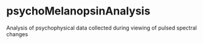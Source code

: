# psychoMelanopsinAnalysis
Analysis of psychophysical data collected during viewing of pulsed spectral changes
